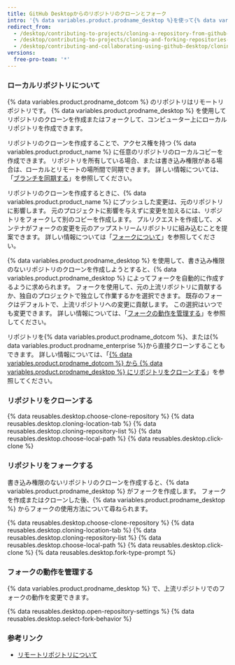 ```yaml
---
title: GitHub Desktopからのリポジトリのクローンとフォーク
intro: '{% data variables.product.prodname_desktop %}を使って{% data variables.product.prodname_dotcom %}上にあるリポジトリをクローンしたりフォークしたりできます。'
redirect_from:
  - /desktop/contributing-to-projects/cloning-a-repository-from-github-desktop
  - /desktop/contributing-to-projects/cloning-and-forking-repositories-from-github-desktop
  - /desktop/contributing-and-collaborating-using-github-desktop/cloning-and-forking-repositories-from-github-desktop
versions:
  free-pro-team: '*'
---
```

### ローカルリポジトリについて
{% data variables.product.prodname_dotcom %} のリポジトリはリモートリポジトリです。 {% data variables.product.prodname_desktop %} を使用してリポジトリのクローンを作成またはフォークして、コンピューター上にローカルリポジトリを作成できます。

リポジトリのクローンを作成することで、アクセス権を持つ {% data variables.product.product_name %} に任意のリポジトリのローカルコピーを作成できます。 リポジトリを所有している場合、または書き込み権限がある場合は、ローカルとリモートの場所間で同期できます。 詳しい情報については、「[ブランチを同期する](/desktop/contributing-and-collaborating-using-github-desktop/syncing-your-branch)」を参照してください。

リポジトリのクローンを作成するときに、{% data variables.product.product_name %} にプッシュした変更は、元のリポジトリに影響します。 元のプロジェクトに影響を与えずに変更を加えるには、リポジトリをフォークして別のコピーを作成します。 プルリクエストを作成して、メンテナがフォークの変更を元のアップストリームリポジトリに組み込むことを提案できます。 詳しい情報については「[フォークについて](/github/collaborating-with-issues-and-pull-requests/about-forks)」を参照してください。

{% data variables.product.prodname_desktop %} を使用して、書き込み権限のないリポジトリのクローンを作成しようとすると、{% data variables.product.prodname_desktop %} によってフォークを自動的に作成するように求められます。 フォークを使用して、元の上流リポジトリに貢献するか、独自のプロジェクトで独立して作業するかを選択できます。 既存のフォークはデフォルトで、上流リポジトリへの変更に貢献します。 この選択はいつでも変更できます。 詳しい情報については、「[フォークの動作を管理する](#managing-fork-behavior)」を参照してください。

リポジトリを{% data variables.product.prodname_dotcom %}、または{% data variables.product.prodname_enterprise %}から直接クローンすることもできます。 詳しい情報については、「[{% data variables.product.prodname_dotcom %} から {% data variables.product.prodname_desktop %} にリポジトリをクローンする](/desktop/guides/contributing-to-projects/cloning-a-repository-from-github-to-github-desktop/)」を参照してください。

### リポジトリをクローンする

{% data reusables.desktop.choose-clone-repository %}
{% data reusables.desktop.cloning-location-tab %}
{% data reusables.desktop.cloning-repository-list %}
{% data reusables.desktop.choose-local-path %}
{% data reusables.desktop.click-clone %}

### リポジトリをフォークする
書き込み権限のないリポジトリのクローンを作成すると、{% data variables.product.prodname_desktop %} がフォークを作成します。 フォークを作成またはクローンした後、{% data variables.product.prodname_desktop %} からフォークの使用方法について尋ねられます。

{% data reusables.desktop.choose-clone-repository %}
{% data reusables.desktop.cloning-location-tab %}
{% data reusables.desktop.cloning-repository-list %}
{% data reusables.desktop.choose-local-path %}
{% data reusables.desktop.click-clone %}
{% data reusables.desktop.fork-type-prompt %}

### フォークの動作を管理する
{% data variables.product.prodname_desktop %} で、上流リポジトリでのフォークの動作を変更できます。

{% data reusables.desktop.open-repository-settings %}
{% data reusables.desktop.select-fork-behavior %}

### 参考リンク
- [リモートリポジトリについて](/github/getting-started-with-github/about-remote-repositories)
